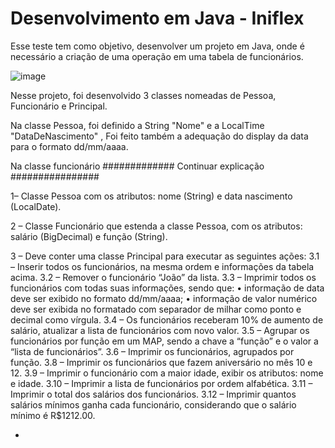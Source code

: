# Desenvolvimento em Java - Iniflex

Esse teste tem como objetivo, desenvolver um projeto em Java, onde é necessário a criação de uma operação em uma tabela de funcionários. 

![image](https://github.com/FelipeJanuario/Iniflex/assets/96888435/14679747-b9dc-42db-a4ff-51f34630c331)

Nesse projeto, foi desenvolvido 3 classes nomeadas de Pessoa, Funcionário e Principal.

Na classe Pessoa, foi definido a String "Nome" e a LocalTime "DataDeNascimento" , Foi feito também a adequação do display da data para o formato dd/mm/aaaa.

Na classe funcionário  ############# Continuar explicação ################

1– Classe Pessoa com os atributos: nome (String) e data nascimento (LocalDate).

2 – Classe Funcionário que estenda a classe Pessoa, com os atributos: salário (BigDecimal) e função (String).

3 – Deve conter uma classe Principal para executar as seguintes ações:
3.1 – Inserir todos os funcionários, na mesma ordem e informações da tabela acima.
3.2 – Remover o funcionário “João” da lista.
3.3 – Imprimir todos os funcionários com todas suas informações, sendo que:
• informação de data deve ser exibido no formato dd/mm/aaaa;
• informação de valor numérico deve ser exibida no formatado com separador de milhar como ponto e decimal como vírgula.
3.4 – Os funcionários receberam 10% de aumento de salário, atualizar a lista de funcionários com novo valor.
3.5 – Agrupar os funcionários por função em um MAP, sendo a chave a “função” e o valor a “lista de funcionários”.
3.6 – Imprimir os funcionários, agrupados por função.
3.8 – Imprimir os funcionários que fazem aniversário no mês 10 e 12.
3.9 – Imprimir o funcionário com a maior idade, exibir os atributos: nome e idade.
3.10 – Imprimir a lista de funcionários por ordem alfabética.
3.11 – Imprimir o total dos salários dos funcionários.
3.12 – Imprimir quantos salários mínimos ganha cada funcionário, considerando que o salário mínimo é R$1212.00.


- 
